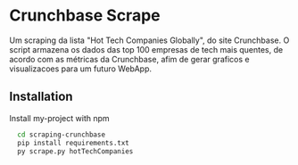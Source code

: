 
# Crunchbase Scrape

Um scraping da lista "Hot Tech Companies Globally", do site Crunchbase. O script armazena os dados das top 100 empresas de tech mais quentes, de acordo com as métricas da Crunchbase, afim de gerar graficos e visualizacoes para um futuro WebApp.

## Installation

Install my-project with npm

```bash
  cd scraping-crunchbase
  pip install requirements.txt
  py scrape.py hotTechCompanies
```
    
